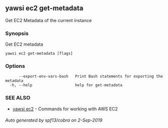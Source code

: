 ## yawsi ec2 get-metadata

Get EC2 Metadata of the current instance

### Synopsis


Get EC2 metadata

```
yawsi ec2 get-metadata [flags]
```

### Options

```
      --export-env-vars-bash   Print Bash statements for exporting the metadata
  -h, --help                   help for get-metadata
```

### SEE ALSO
* [yawsi ec2](yawsi_ec2.md)	 - Commands for working with AWS EC2

###### Auto generated by spf13/cobra on 2-Sep-2019
